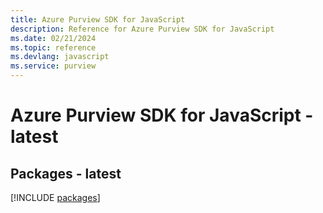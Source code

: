 ```yaml
---
title: Azure Purview SDK for JavaScript
description: Reference for Azure Purview SDK for JavaScript
ms.date: 02/21/2024
ms.topic: reference
ms.devlang: javascript
ms.service: purview
---
```

# Azure Purview SDK for JavaScript - latest
## Packages - latest
[!INCLUDE [packages](purview-index.md)]